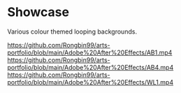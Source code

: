 # Showcase

Various colour themed looping backgrounds.

https://github.com/Rongbin99/arts-portfolio/blob/main/Adobe%20After%20Effects/AB1.mp4
https://github.com/Rongbin99/arts-portfolio/blob/main/Adobe%20After%20Effects/AB4.mp4
https://github.com/Rongbin99/arts-portfolio/blob/main/Adobe%20After%20Effects/WL1.mp4
